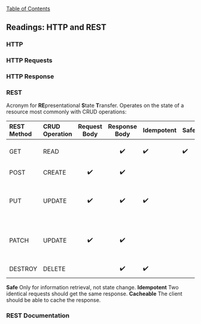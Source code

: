 [Table of Contents](https://github.com/logantscott/june2020_reading)

## Readings: HTTP and REST

### HTTP


### HTTP Requests


### HTTP Response


### REST
Acronym for **RE**presentational **S**tate **T**ransfer. Operates on the state of a resource most commonly with CRUD operations:

| REST Method | CRUD Operation | Request Body | Response Body | Idempotent | Safe | Cacheable | Function |
| :---    | :--- | :---: | :---: | :--- | :--- | :--- | :--- |
| GET     | READ |  | :heavy_check_mark: | :heavy_check_mark: | :heavy_check_mark: | :heavy_check_mark: | Retrieve 1 or More Records |
| POST	  | CREATE	| :heavy_check_mark: | :heavy_check_mark: |  |  | :heavy_check_mark: | Create a new record |
| PUT	    | UPDATE	| :heavy_check_mark: | :heavy_check_mark: | :heavy_check_mark: |  |  | Update a record through replacement (Put it back) |
| PATCH	  | UPDATE  | :heavy_check_mark: | :heavy_check_mark: |  |  |  | Update a record (just the parts that changed) |
| DESTROY | DELETE  |  | :heavy_check_mark: | :heavy_check_mark: |  |  | Remove a record |

**Safe**
Only for information retrieval, not state change.
**Idempotent**
Two identical requests should get the same response.
**Cacheable**
The client should be able to cache the response.

### REST Documentation